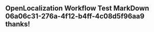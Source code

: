 <properties
ms.topic="hero-topic"
ms.test1="hero-topic"
ms.test2="test"/>

## OpenLocalization Workflow Test MarkDown 06a06c31-276a-4f12-b4ff-4c08d5f96aa9 thanks!
